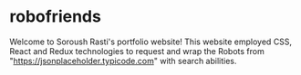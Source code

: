 # robofriends
Welcome to Soroush Rasti's portfolio website!
This website employed CSS, React and Redux technologies to request and wrap the Robots from "https://jsonplaceholder.typicode.com" with search abilities.
